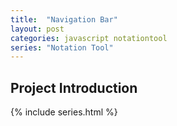 ```yaml
---
title:  "Navigation Bar"
layout: post
categories: javascript notationtool
series: "Notation Tool"
---
```


## Project Introduction

{% include series.html %}
